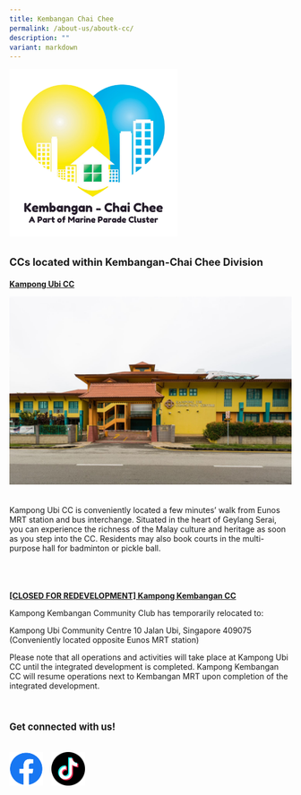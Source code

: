 ```yaml
---
title: Kembangan Chai Chee
permalink: /about-us/aboutk-cc/
description: ""
variant: markdown
---
```

<div style="padding:0 0 20px 0">
	<img src="/images/Logos/K-CC-Logo.png" style="width:300px; height:auto">
</div>

<div>
	<p style="font-size:130%; margin-top: 0px; line-height:1.35; padding:10px 0 0 0"><b>CCs located within Kembangan-Chai Chee Division</b></p>
</div>



<p><b><u>Kampong Ubi CC</u></b></p>
<div style="padding: 0 0 20px 0"><img src="/images/About Us/Kembangan Chai Chee/Kampong Ubi CC.jpeg"></div>
<div style="padding: 0 0 40px 0">
	<p>Kampong Ubi CC is conveniently located a few minutes’ walk from Eunos MRT station and bus interchange. Situated in the heart of Geylang Serai, you can experience the richness of the Malay culture and heritage as soon as you step into the CC. Residents may also book courts in the multi-purpose hall for badminton or pickle ball.</p>
</div>

<p><b><u>[CLOSED FOR REDEVELOPMENT] Kampong Kembangan CC</u></b></p>

<div style="padding:0 0 30px 0"><p>Kampong Kembangan Community Club has temporarily relocated to:</p>
<p>Kampong Ubi Community Centre 10 Jalan Ubi, Singapore 409075 (Conveniently located opposite Eunos MRT station)</p>
<p>Please note that all operations and activities will take place at Kampong Ubi CC until the integrated development is completed. Kampong Kembangan CC will resume operations next to Kembangan MRT upon completion of the integrated development.</p>
</div>

<div>
	<p style="font-size:120%; margin-top: 0px; line-height:1.35; padding:10px 0 0 0"><b>Get connected with us!</b></p>
</div>

<br>
<div>
		<a href="https://www.facebook.com/KembanganChaiChee" style="display:inline-block;"><img src="/images/Logos/f_logo_RGB-Blue_100.png" style="max-width:60px; max-height:60px; float:left;"></a>&nbsp;&nbsp;&nbsp;
	<a href="https://www.tiktok.com/@kembanganchaichee" style="display:inline-block;"><img src="/images/Logos/tiktok logo.png" style="max-width:60px; max-height:60px; float:left;"></a>
</div>